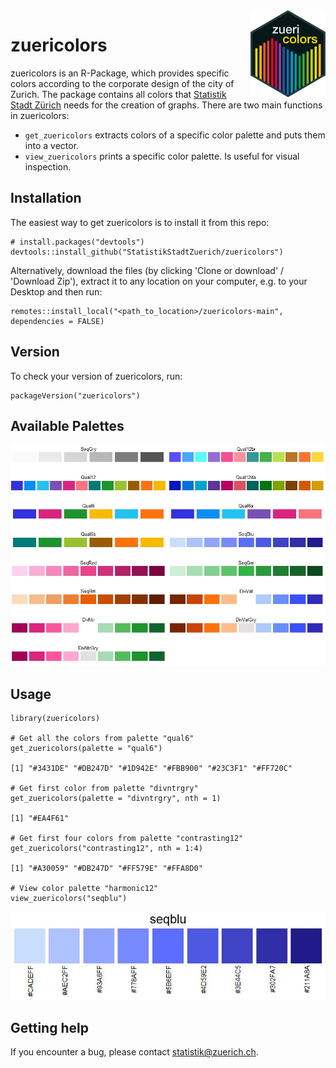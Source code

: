 <img src='pictures/Hexagon_zuericolors_b.png' align="right" height="138.5" />

# zuericolors
zuericolors is an R-Package, which provides specific colors according to the corporate design of the city of Zurich. The package contains all colors that [Statistik Stadt Zürich](https://www.stadt-zuerich.ch/prd/de/index/statistik.html) needs for the creation of graphs. There are two main functions in zuericolors:

* `get_zuericolors` extracts colors of a specific color palette and puts them into a vector.
* `view_zuericolors` prints a specific color palette. Is useful for visual inspection.

## Installation
The easiest way to get zuericolors is to install it from this repo:

```{r, eval = FALSE}
# install.packages("devtools")
devtools::install_github("StatistikStadtZuerich/zuericolors")
```

Alternatively, download the files (by clicking 'Clone or download' / 'Download Zip'), extract it to any location on your computer, e.g. to your Desktop and then run:

```{r, eval = FALSE}
remotes::install_local("<path_to_location>/zuericolors-main", dependencies = FALSE)
```

## Version
To check your version of zuericolors, run:

```{r, eval = FALSE}
packageVersion("zuericolors")
```

## Available Palettes

<img src='pictures/Palettes.JPG' />

## Usage

```{r, message = FALSE}
library(zuericolors)

# Get all the colors from palette "qual6"
get_zuericolors(palette = "qual6")

[1] "#3431DE" "#DB247D" "#1D942E" "#FBB900" "#23C3F1" "#FF720C"

# Get first color from palette "divntrgry"
get_zuericolors(palette = "divntrgry", nth = 1)

[1] "#EA4F61"

# Get first four colors from palette "contrasting12"
get_zuericolors("contrasting12", nth = 1:4)

[1] "#A30059" "#DB247D" "#FF579E" "#FFA8D0"

# View color palette "harmonic12"
view_zuericolors("seqblu")
```


<img src='pictures/seqblu.JPG' />

## Getting help

If you encounter a bug, please contact statistik@zuerich.ch.
